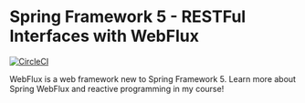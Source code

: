 # Spring Framework 5 - RESTFul Interfaces with WebFlux
[![CircleCI](https://circleci.com/gh/yerasoni20/restservices-spring5-mvc-webflux/tree/master.svg?style=svg)](https://circleci.com/gh/yerasoni20/restservices-spring5-mvc-webflux/tree/master)


WebFlux is a web framework new to Spring Framework 5. Learn more about Spring WebFlux and reactive programming in my course!
